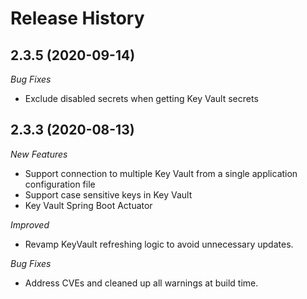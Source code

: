 # Release History

## 2.3.5 (2020-09-14)
_Bug Fixes_ 
- Exclude disabled secrets when getting Key Vault secrets

## 2.3.3 (2020-08-13)
_New Features_
- Support connection to multiple Key Vault from a single application configuration file 
- Support case sensitive keys in Key Vault 
- Key Vault Spring Boot Actuator 

_Improved_ 
- Revamp KeyVault refreshing logic to avoid unnecessary updates. 
 
_Bug Fixes_ 
- Address CVEs and cleaned up all warnings at build time. 
